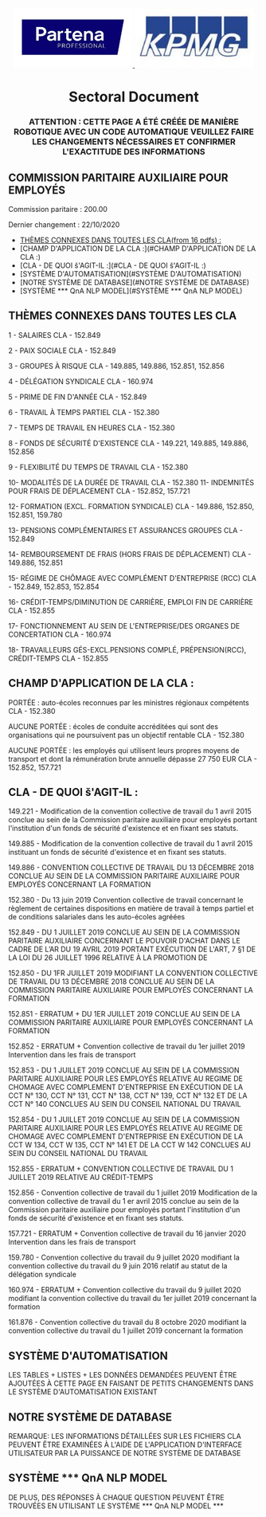 



<!-- PROJECT LOGO -->
<br />
<p align="center">
  <a href="https://github.com/orhannurkan/AI-for-Document-Automation">
    <img src="partena.jpg" alt="Logo" width="240" height="120">
  </a>
  <a href="https://github.com/orhannurkan/AI-for-Document-Automation">
    <img src="KPMG.jpg" alt="Logo" width="240" height="120">
  </a>

  <h1 align="center">Sectoral Document</h1>
  <h3 align="center">ATTENTION : CETTE PAGE A ÉTÉ CRÉÉE DE MANIÈRE ROBOTIQUE AVEC UN CODE AUTOMATIQUE VEUILLEZ FAIRE LES CHANGEMENTS NÉCESSAIRES ET CONFIRMER L'EXACTITUDE DES INFORMATIONS</h3>

</p>




## COMMISSION PARITAIRE AUXILIAIRE POUR EMPLOYÉS

Commission paritaire : 200.00

Dernier changement : 22/10/2020


* [THÈMES CONNEXES DANS TOUTES LES CLA(from 16 pdfs) :](#themes-connexes-dans-toutes-les-cla)
* [CHAMP D'APPLICATION DE LA CLA :](#CHAMP D'APPLICATION DE LA CLA :)
* [CLA - DE QUOI š'AGIT-IL :](#CLA - DE QUOI š'AGIT-IL :)
* [SYSTÈME D'AUTOMATISATION](#SYSTÈME D'AUTOMATISATION)
* [NOTRE SYSTÈME DE DATABASE](#NOTRE SYSTÈME DE DATABASE)
* [SYSTÈME *** QnA NLP MODEL](#SYSTÈME *** QnA NLP MODEL)




## THÈMES CONNEXES DANS TOUTES LES CLA

1 - SALAIRES
	CLA - 152.849

2 - PAIX SOCIALE
	CLA - 152.849

3 - GROUPES À RISQUE
	CLA - 149.885, 149.886, 152.851, 152.856

4 - DÉLÉGATION SYNDICALE
	CLA - 160.974

5 - PRIME DE FIN D'ANNÉE
	CLA - 152.849

6 - TRAVAIL À TEMPS PARTIEL
	CLA - 152.380

7 - TEMPS DE TRAVAIL EN HEURES
	CLA - 152.380

8 - FONDS DE SÉCURITÉ D'EXISTENCE
	CLA - 149.221, 149.885, 149.886, 152.856

9 - FLEXIBILITÉ DU TEMPS DE TRAVAIL
	CLA - 152.380

10- MODALITÉS DE LA DURÉE DE TRAVAIL
	CLA - 152.380
11- INDEMNITÉS POUR FRAIS DE DÉPLACEMENT
	CLA - 152.852, 157.721

12- FORMATION (EXCL. FORMATION SYNDICALE)
	CLA - 149.886, 152.850, 152.851, 159.780

13- PENSIONS COMPLÉMENTAIRES ET ASSURANCES GROUPES
	CLA - 152.849

14- REMBOURSEMENT DE FRAIS (HORS FRAIS DE DÉPLACEMENT)
	CLA - 149.886, 152.851

15- RÉGIME DE CHÔMAGE AVEC COMPLÉMENT D'ENTREPRISE (RCC)
	CLA - 152.849, 152.853, 152.854

16- CRÉDIT-TEMPS/DIMINUTION DE CARRIÈRE, EMPLOI FIN DE CARRIÈRE
	CLA - 152.855

17- FONCTIONNEMENT AU SEIN DE L'ENTREPRISE/DES ORGANES DE CONCERTATION
	CLA - 160.974

18- TRAVAILLEURS  GÉS-EXCL.PENSIONS COMPLÉ, PRÉPENSION(RCC), CRÉDIT-TEMPS
	CLA - 152.855



## CHAMP D'APPLICATION DE LA CLA :

PORTÉE : auto-écoles reconnues par les ministres régionaux compétents
	CLA - 152.380

AUCUNE PORTÉE : écoles de conduite accréditées qui sont des organisations qui ne poursuivent pas un objectif rentable
	CLA - 152.380

AUCUNE PORTÉE : les employés qui utilisent leurs propres moyens de transport et dont la rémunération brute annuelle dépasse 27 750 EUR
	CLA - 152.852, 157.721



## CLA - DE QUOI š'AGIT-IL :

149.221 - Modification de la convention collective de travail  du 1 avril 2015 conclue au sein de la  Commission paritaire auxiliaire pour employés  portant l'institution d'un fonds de sécurité  d'existence et en fixant ses statuts.

149.885 - Modification de la convention collective de travail  du 1 avril 2015 instituant un fonds de sécurité  d'existence et en fixant ses statuts.

149.886 - CONVENTION COLLECTIVE DE TRAVAIL DU  13 DÉCEMBRE 2018 CONCLUE AU SEIN DE  LA COMMISSION PARITAIRE AUXILIAIRE  POUR EMPLOYÉS CONCERNANT LA FORMATION

152.380 - Du 13 juin 2019  Convention collective de travail concernant le règlement de certaines dispositions en matière de  travail à temps partiel et de conditions salariales  dans les auto-écoles agréées

152.849 - DU 1 JUILLET 2019 CONCLUE AU SEIN DE  LA COMMISSION PARITAIRE AUXILIAIRE  CONCERNANT LE POUVOIR D'ACHAT  DANS LE CADRE DE L’AR DU 19 AVRIL  2019 PORTANT EXÉCUTION DE L'ART, 7  §1 DE LA LOI DU 26 JUILLET 1996  RELATIVE À LA PROMOTION DE

152.850 - DU 1FR JUILLET 2019 MODIFIANT LA  CONVENTION COLLECTIVE DE TRAVAIL DU  13 DÉCEMBRE 2018 CONCLUE AU SEIN DE  LA COMMISSION PARITAIRE AUXILIAIRE  POUR EMPLOYÉS CONCERNANT LA  FORMATION

152.851 - ERRATUM + DU 1ER JUILLET 2019 CONCLUE AU SEIN DE LA  COMMISSION PARITAIRE AUXILIAIRE POUR  EMPLOYÉS CONCERNANT LA FORMATION

152.852 - ERRATUM + Convention collective de travail du 1er juillet 2019 Intervention dans les frais de transport

152.853 - DU 1 JUILLET 2019 CONCLUE AU SEIN  DE LA COMMISSION PARITAIRE  AUXILIAIRE POUR LES EMPLOYÉS  RELATIVE AU REGIME DE CHOMAGE  AVEC COMPLEMENT D'ENTREPRISE EN  EXÉCUTION DE LA CCT N° 130, CCT N°  131, CCT N° 138, CCT N° 139, CCT N° 132  ET DE LA CCT N° 140 CONCLUES AU  SEIN DU CONSEIL NATIONAL DU  TRAVAIL

152.854 - DU 1 JUILLET 2019 CONCLUE AU SEIN DE LA COMMISSION PARITAIRE AUXILIAIRE POUR LES EMPLOYÉS RELATIVE AU REGIME DE CHOMAGE AVEC COMPLEMENT D'ENTREPRISE EN EXÉCUTION DE LA CCT W 134, CCT W 135, CCT N° 
141 ET DE LA CCT W 142 CONCLUES AU SEIN DU CONSEIL NATIONAL DU TRAVAIL

152.855 - ERRATUM + CONVENTION COLLECTIVE DE TRAVAIL DU 1 JUILLET 2019 RELATIVE AU CRÉDIT-TEMPS

152.856 - Convention collective de travail du 1 juillet 2019 Modification de la convention collective de travail du 1 er avril 2015 conclue au sein de la Commission paritaire auxiliaire pour employés portant l'institution d'un fonds de sécurité d'existence et en fixant ses statuts.

157.721 - ERRATUM + Convention collective de travail du 16 janvier 2020 Intervention dans les frais de transport

159.780 - Convention collective du travail du 9 juillet 2020 modifiant la convention collective du travail du 9 juin 2016 relatif au statut de la délégation syndicale

160.974 - ERRATUM + Convention collective du travail du 9 juillet 2020 modifiant la convention collective du travail du 1er juillet 2019 concernant la formation

161.876 - Convention collective du travail du 8 octobre 2020 modifiant la convention collective du travail du 1 juillet 2019 concernant la formation


## SYSTÈME D'AUTOMATISATION

LES TABLES + LISTES + LES DONNÉES DEMANDÉES PEUVENT ÊTRE AJOUTÉES À CETTE PAGE EN FAISANT DE PETITS CHANGEMENTS DANS LE SYSTÈME D'AUTOMATISATION EXISTANT





## NOTRE SYSTÈME DE DATABASE

REMARQUE: LES INFORMATIONS DÉTAILLÉES SUR LES FICHIERS CLA PEUVENT ÊTRE EXAMINÉES À L'AIDE DE L'APPLICATION D'INTERFACE UTILISATEUR PAR LA PUISSANCE DE 
NOTRE SYSTÈME DE DATABASE




## SYSTÈME *** QnA NLP MODEL

DE PLUS, DES RÉPONSES À CHAQUE QUESTION PEUVENT ÊTRE TROUVÉES EN UTILISANT LE SYSTÈME *** QnA NLP MODEL *** 


